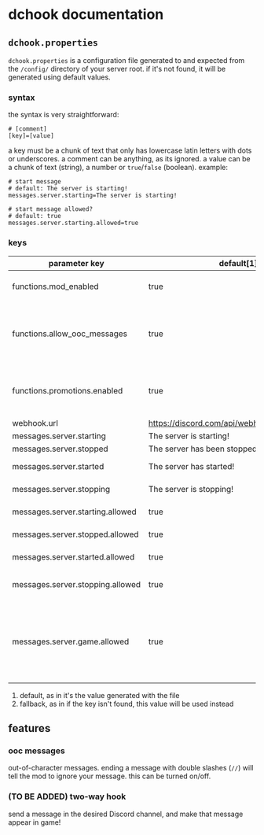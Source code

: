 # dchook documentation

## `dchook.properties`

`dchook.properties` is a configuration file generated to and expected from the
`/config/` directory of your server root. if it's not found, it will be
generated using default values.

### syntax

the syntax is very straightforward:

```properties
# [comment]
[key]=[value]
```

a key must be a chunk of text that only has lowercase latin letters with dots
or underscores. a comment can be anything, as its ignored. a value can be a
chunk of text (string), a number or `true`/`false` (boolean). example:

```properties
# start message
# default: The server is starting!
messages.server.starting=The server is starting!

# start message allowed?
# default: true
messages.server.starting.allowed=true
```

### keys

| parameter key | default[1] | fallback[2] | use                                                                                    |
| --- | --- | --- |----------------------------------------------------------------------------------------|
| functions.mod_enabled | true | false | enables/disables the mod's functionality                                               |
| functions.allow_ooc_messages | true | false | allow players to be ignored from proxying if their message ends with double slashes?   |
| functions.promotions.enabled | true | false | are tips and hints/promotion embeds allowed to be sent to Discord                      |
| webhook.url | <https://discord.com/api/webhooks/000/ABCDEF> | (blank string) | url of webhook                                                                         |
| messages.server.starting | The server is starting! | messages.server.starting | start message                                                                          |
| messages.server.stopped | The server has been stopped! | messages.server.stopped | stop message                                                                           |
| messages.server.started | The server has started! | messages.server.started | opened/fully started message                                                           |
| messages.server.stopping | The server is stopping! | messages.server.stopping | stopping message                                                                       |
| messages.server.starting.allowed | true | false | start message allowed?                                                                 |
| messages.server.stopped.allowed | true | false | stop message allowed?                                                                  |
| messages.server.started.allowed | true | false | opened/fully started message                                                           |
| messages.server.stopping.allowed | true | false | stopping message allowed?                                                              |
| messages.server.game.allowed | true | false | default leave/join, advancement and death messages allowed? (currently not functional) |                      |

1. default, as in it's the value generated with the file
2. fallback, as in if the key isn't found, this value will be used instead

## features

### ooc messages

out-of-character messages. ending a message with double slashes (`//`) will
tell the mod to ignore your message. this can be turned on/off.

### (TO BE ADDED) two-way hook

send a message in the desired Discord channel, and make that message appear in
game!
